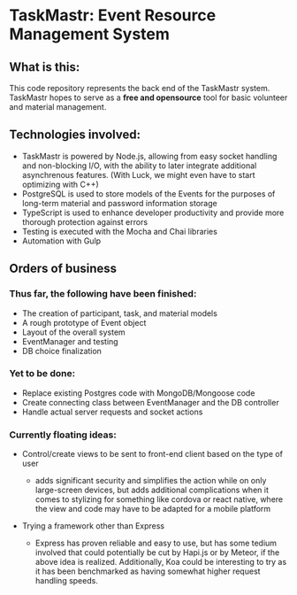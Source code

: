 # TaskMastr: Event Resource Management System

## What is this:
This code repository represents the back end of the TaskMastr system. TaskMastr hopes to serve as a **free and opensource** tool for basic volunteer and material management. 

## Technologies involved:
- TaskMastr is powered by Node.js, allowing from easy socket handling and non-blocking I/O, with the ability to later integrate additional asynchrenous features. (With Luck, we might even have to start optimizing with C++)
- PostgreSQL is used to store models of the Events for the purposes of long-term material and password information storage
- TypeScript is used to enhance developer productivity and provide more thorough protection against errors
- Testing is executed with the Mocha and Chai libraries
- Automation with Gulp

## Orders of business
### Thus far, the following have been finished:
- The creation of participant, task, and material models
- A rough prototype of Event object
- Layout of the overall system
- EventManager and testing
- DB choice finalization
### Yet to be done:
- Replace existing Postgres code with MongoDB/Mongoose code
- Create connecting class between EventManager and the DB controller
- Handle actual server requests and socket actions

### Currently floating ideas:
 - Control/create views to be sent to front-end client based on the type of user
    - adds significant security and simplifies the action while on only large-screen devices,
    but adds additional complications when it comes to stylizing for something like cordova or react native, where the view and code may have to be adapted for a mobile platform

- Trying a framework other than Express
    - Express has proven reliable and easy to use, but has some tedium involved that could potentially be cut by Hapi.js or by Meteor, if the above idea is realized. Additionally, Koa could be interesting to try as it has been benchmarked as having somewhat higher request handling speeds.
